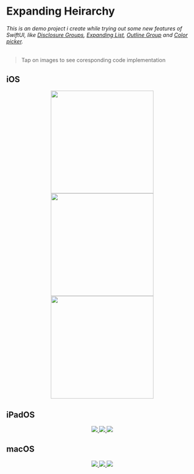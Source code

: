 # Expanding Heirarchy

###### This is an demo project i create while trying out some new features of SwiftUI, like [Disclosure Groups](https://developer.apple.com/documentation/swiftui/disclosuregroup), [Expanding List](https://developer.apple.com/documentation/swiftui/list/init(_:children:selection:rowcontent:)-70k8w), [Outline Group](https://developer.apple.com/documentation/swiftui/outlinegroup) and [Color picker](https://developer.apple.com/documentation/swiftui/colorpicker).

> Tap on images to see coresponding code implementation

## iOS
<p align="center">
<a href = "Shared/OutlineView.swift">
<img src="Screenshots/OutlineGroupiOS.png" width=270>
</a>
<a href = "Shared/HierarchyList.swift">
<img src="Screenshots/ExpandingListiOS.png" width= 270>
</a>
<a href = "Shared/DisclosureView.swift">
<img src="Screenshots/DisclosureGroupiOS.png" width= 270>
</a>
</p>

## iPadOS
<p align="center">
<a href = "Shared/OutlineView.swift">
  <img src="Screenshots/OutlineGroupiPad.png">
</a>
<a href = "Shared/HierarchyList.swift">
  <img src="Screenshots/ExpandingListiPad.png">
</a>
<a href = "Shared/DisclosureView.swift">
  <img src="Screenshots/DisclosureGroupiPad.png">
</a>
</p>


## macOS
<p align="center">
<a href = "Shared/OutlineView.swift">
  <img src="Screenshots/OutlineGroupMac.png">
</a>
<a href = "Shared/HierarchyList.swift">
  <img src="Screenshots/ExpandingListMac.png">
</a>
<a href = "Shared/DisclosureView.swift">
  <img src="Screenshots/DisclosureGroupMac.png">
</a>
</p>





